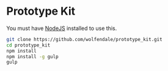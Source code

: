 # Prototype Kit

You must have [NodeJS](https://nodejs.org/en/download/) installed to use this.

```bash
git clone https://github.com/wolfendale/prototype_kit.git
cd prototype_kit
npm install
npm install -g gulp
gulp
```
